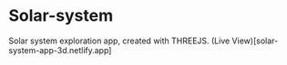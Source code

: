 # Solar-system
Solar system exploration app, created with THREEJS. 
(Live View)[solar-system-app-3d.netlify.app]
